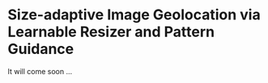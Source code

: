 # Size-adaptive Image Geolocation via Learnable Resizer and Pattern Guidance


It will come soon ...

